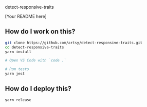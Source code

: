 detect-responsive-traits

[Your README here]

## How do I work on this?

```sh
git clone https://github.com/artsy/detect-responsive-traits.git
cd detect-responsive-traits
yarn install

# Open VS Code with `code .`

# Run tests
yarn jest
```

## How do I deploy this?

```sh
yarn release
```
